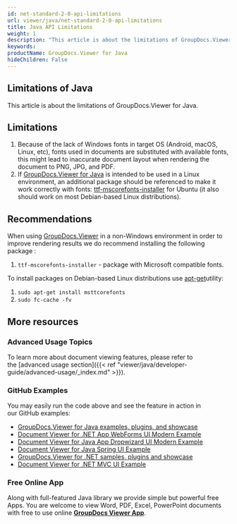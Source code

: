 ```yaml
---
id: net-standard-2-0-api-limitations
url: viewer/java/net-standard-2-0-api-limitations
title: Java API Limitations
weight: 1
description: "This article is about the limitations of GroupDocs.Viewer for Java."
keywords: 
productName: GroupDocs.Viewer for Java
hideChildren: False
---
```

## Limitations of Java

This article is about the limitations of GroupDocs.Viewer for Java.

## Limitations

1.  Because of the lack of Windows fonts in target OS (Android, macOS, Linux, etc), fonts used in documents are substituted with available fonts, this might lead to inaccurate document layout when rendering the document to PNG, JPG, and PDF.
2.  If [GroupDocs.Viewer for Java](https://products.groupdocs.com/viewer/java) is intended to be used in a Linux environment, an additional package should be referenced to make it work correctly with fonts: [ttf-mscorefonts-installer](https://packages.ubuntu.com/xenial/ttf-mscorefonts-installer) for Ubuntu (it also should work on most Debian-based Linux distributions).

## Recommendations 

When using [GroupDocs.Viewer](https://products.groupdocs.com/viewer) in a non-Windows environment in order to improve rendering results we do recommend installing the following package :

1.  `ttf-mscorefonts-installer` - package with Microsoft compatible fonts.

To install packages on Debian-based Linux distributions use [apt-get](https://wiki.debian.org/apt-get)utility:

1.  `sudo apt-get install msttcorefonts`
2.  `sudo fc-cache -fv`

## More resources
### Advanced Usage Topics
To learn more about document viewing features, please refer to the [advanced usage section]({{< ref "viewer/java/developer-guide/advanced-usage/_index.md" >}}).

### GitHub Examples
You may easily run the code above and see the feature in action in our GitHub examples:
*   [GroupDocs.Viewer for Java examples, plugins, and showcase](https://github.com/groupdocs-viewer/GroupDocs.Viewer-for-Java)
*   [Document Viewer for .NET App WebForms UI Modern Example](https://github.com/groupdocs-viewer/GroupDocs.Viewer-for-.NET-WebForms)    
*   [Document Viewer for Java App Dropwizard UI Modern Example](https://github.com/groupdocs-viewer/GroupDocs.Viewer-for-Java-Dropwizard)    
*   [Document Viewer for Java Spring UI Example](https://github.com/groupdocs-viewer/GroupDocs.Viewer-for-Java-Spring)
*   [GroupDocs.Viewer for .NET samples, plugins and showcase](https://github.com/groupdocs-viewer/GroupDocs.Viewer-for-.NET)
*   [Document Viewer for .NET MVC UI Example](https://github.com/groupdocs-viewer/GroupDocs.Viewer-for-Java-MVC)     

### Free Online App
Along with full-featured Java library we provide simple but powerful free Apps.
You are welcome to view Word, PDF, Excel, PowerPoint documents with free to use online **[GroupDocs Viewer App](https://products.groupdocs.app/viewer)**.